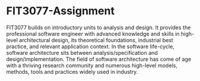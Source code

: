 # FIT3077-Assignment
FIT3077 builds on introductory units to analysis and design. It provides the professional software engineer with advanced knowledge and skills in high-level architectural design, its theoretical foundations, industrial best practice, and relevant application context. In the software life-cycle, software architecture sits between analysis/specification and design/implementation. The field of software architecture has come of age with a thriving research community and numerous high-level models, methods, tools and practices widely used in industry.
